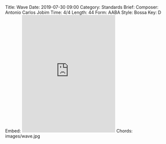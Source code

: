 Title: Wave
Date: 2019-07-30 09:00
Category: Standards
Brief:
Composer: Antonio Carlos Jobim
Time: 4/4
Length: 44
Form: AABA
Style: Bossa
Key: D
Embed: <iframe src="https://open.spotify.com/embed/user/thatdavidmiller/playlist/2yLKdoZC37wyIK93448xe9" width="300" height="380" frameborder="0" allowtransparency="true" allow="encrypted-media"></iframe>
Chords: images/wave.jpg
